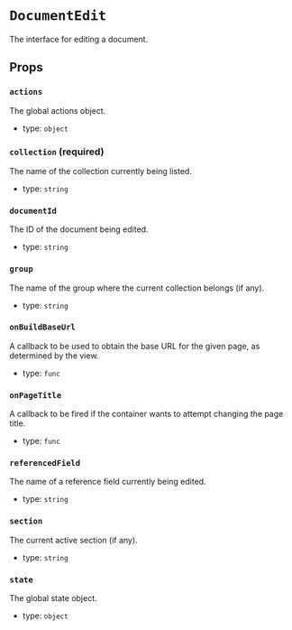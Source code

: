 `DocumentEdit`
==============

The interface for editing a document.

Props
-----

### `actions`

The global actions object.

- type: `object`


### `collection` (required)

The name of the collection currently being listed.

- type: `string`


### `documentId`

The ID of the document being edited.

- type: `string`


### `group`

The name of the group where the current collection belongs (if any).

- type: `string`


### `onBuildBaseUrl`

A callback to be used to obtain the base URL for the given page, as
determined by the view.

- type: `func`


### `onPageTitle`

A callback to be fired if the container wants to attempt changing the
page title.

- type: `func`


### `referencedField`

The name of a reference field currently being edited.

- type: `string`


### `section`

The current active section (if any).

- type: `string`


### `state`

The global state object.

- type: `object`

